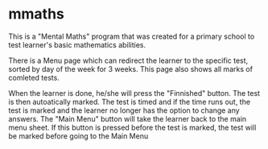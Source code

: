 # mmaths

This is a "Mental Maths" program that was created for a primary school to test learner's basic mathematics abilities.

There is a Menu page which can redirect the learner to the specific test, sorted by day of the week for 3 weeks. This page also shows all marks of comleted tests.

When the learner is done, he/she will press the "Finnished" button. The test is then autoatically marked.
The test is timed and if the time runs out, the test is marked and the learner no longer has the option to change any answers.
The "Main Menu" button will take the learner back to the main menu sheet. If this button is pressed before the test is marked, the test will be marked before going to the Main Menu
